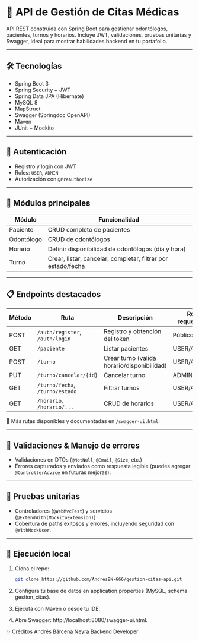# 🦷 API de Gestión de Citas Médicas

API REST construida con Spring Boot para gestionar odontólogos, pacientes, turnos y horarios. Incluye JWT, validaciones, pruebas unitarias y Swagger, ideal para mostrar habilidades backend en tu portafolio.

---

## 🛠️ Tecnologías

- Spring Boot 3  
- Spring Security + JWT  
- Spring Data JPA (Hibernate)  
- MySQL 8  
- MapStruct  
- Swagger (Springdoc OpenAPI)  
- Maven  
- JUnit + Mockito

---

## 🔐 Autenticación

- Registro y login con JWT  
- Roles: `USER`, `ADMIN`  
- Autorización con `@PreAuthorize`

---

## 📂 Módulos principales

| Módulo     | Funcionalidad                                             |
|------------|----------------------------------------------------------|
| Paciente   | CRUD completo de pacientes                               |
| Odontólogo | CRUD de odontólogos                                      |
| Horario    | Definir disponibilidad de odontólogos (día y hora)       |
| Turno      | Crear, listar, cancelar, completar, filtrar por estado/fecha |

---

## 📋 Endpoints destacados

| Método | Ruta                            | Descripción                             | Rol requerido |
|--------|----------------------------------|-----------------------------------------|----------------|
| POST   | `/auth/register`, `/auth/login` | Registro y obtención del token         | Público        |
| GET    | `/paciente`                     | Listar pacientes                       | USER/ADMIN     |
| POST   | `/turno`                        | Crear turno (valida horario/disponibilidad) | USER/ADMIN |
| PUT    | `/turno/cancelar/{id}`         | Cancelar turno                         | ADMIN          |
| GET    | `/turno/fecha`, `/turno/estado`| Filtrar turnos                         | USER/ADMIN     |
| GET    | `/horario`, `/horario/...`     | CRUD de horarios                       | USER/ADMIN     |

🧭 Más rutas disponibles y documentadas en `/swagger-ui.html`.

---

## 📄 Validaciones & Manejo de errores

- Validaciones en DTOs (`@NotNull`, `@Email`, `@Size`, etc.)
- Errores capturados y enviados como respuesta legible (puedes agregar `@ControllerAdvice` en futuras mejoras).

---

## 🧪 Pruebas unitarias

- Controladores (`@WebMvcTest`) y servicios (`@ExtendWith(MockitoExtension)`)
- Cobertura de paths exitosos y errores, incluyendo seguridad con `@WithMockUser`.

---

## 🚀 Ejecución local

1. Clona el repo:  
   ```bash
   git clone https://github.com/AndresBN-666/gestion-citas-api.git
   ```
2. Configura tu base de datos en application.properties (MySQL, schema gestion_citas).

3. Ejecuta con Maven o desde tu IDE.

4. Abre Swagger: http://localhost:8080/swagger-ui.html.

✨ Créditos
Andrés Bárcena Neyra
Backend Developer
